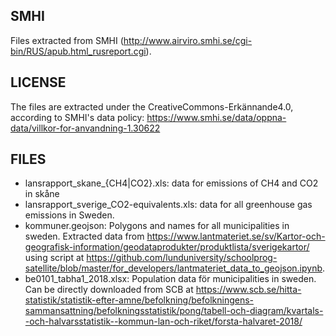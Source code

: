 ## SMHI
Files extracted from SMHI (http://www.airviro.smhi.se/cgi-bin/RUS/apub.html_rusreport.cgi).

## LICENSE
The files are extracted under the CreativeCommons-Erkännande4.0, according to SMHI's data policy: https://www.smhi.se/data/oppna-data/villkor-for-anvandning-1.30622

## FILES

* lansrapport_skane_{CH4|CO2}.xls: data for emissions of CH4 and CO2 in skåne
* lansrapport_sverige_CO2-equivalents.xls: data for all greenhouse gas emissions in Sweden.
* kommuner.geojson: Polygons and names for all municipalities in sweden. Extracted data from https://www.lantmateriet.se/sv/Kartor-och-geografisk-information/geodataprodukter/produktlista/sverigekartor/ using script at https://github.com/lunduniversity/schoolprog-satellite/blob/master/for_developers/lantmateriet_data_to_geojson.ipynb.
* be0101_tabha1_2018.xlsx: Population data för municipalities in sweden. Can be directly downloaded from SCB at https://www.scb.se/hitta-statistik/statistik-efter-amne/befolkning/befolkningens-sammansattning/befolkningsstatistik/pong/tabell-och-diagram/kvartals--och-halvarsstatistik--kommun-lan-och-riket/forsta-halvaret-2018/
